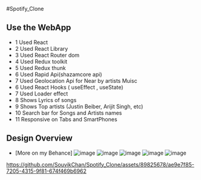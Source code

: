 #Spotify_Clone
## Use the WebApp

* 1 Used React 
* 2 Used React Library
* 3 Used React Router dom
* 4 Used Redux toolkit
* 5 Used Redux thunk
* 6 Used Rapid Api(shazamcore api)
* 7 Used Geolocation Api for Near by artists Muisc
* 6 Used React Hooks ( useEffect , useState)
* 7 Used Loader effect
* 8 Shows Lyrics of songs
* 9 Shows Top artists (Justin Beiber, Arijit Singh, etc)
* 10 Search bar for Songs and Artists names
* 11 Responsive on Tabs and SmartPhones

## Design Overview
- [More on my Behance]
![image](https://user-images.githubusercontent.com/89825678/192951004-e9e4d90c-d626-4847-95ad-b75b5bbf81bb.png)
![image](https://user-images.githubusercontent.com/89825678/192951210-a496fbb7-b821-46c3-90d3-c7baf73a5424.png)
![image](https://user-images.githubusercontent.com/89825678/192951344-3467b08b-6f83-4ab1-af59-363a797c5609.png)
![image](https://user-images.githubusercontent.com/89825678/192951464-2729677d-a7ae-47c2-aa53-8d43a7cb6d38.png)
![image](https://user-images.githubusercontent.com/89825678/192951960-5a9780e5-e6cb-4dff-b08d-b6f7c0c29820.png)



https://github.com/SouvikChan/Spotify_Clone/assets/89825678/ae9e7f85-7205-4315-9f81-674f469b6962


